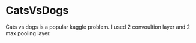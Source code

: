 # CatsVsDogs

Cats vs dogs is a popular kaggle problem.
I used 2 convoultion layer and 2 max pooling layer.
